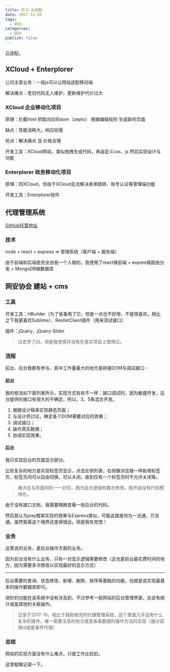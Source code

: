 ```yaml
---
title: 实习-云适配
date: 2017-12-20
tags: 
  - 碎片
categories: 
  - 碎片
publish: false
---
```


云适配。

<!-- more -->

## XCloud + Enterplorer

公司主营业务：一段js可以让网站适配移动端

解决痛点：老旧代码无人维护，更新维护代价过大

### XCloud 企业移动化项目

原理：拦截html 抓取对应的dom（zepto） 根据编辑规则 生成新的页面

缺点：性能消耗大，响应较慢

优点：解决痛点 且 价格合理

开发工具：XCloud网站，类似拖拽生成代码，再自定义css、js 然后实现设计与功能

### Enterplorer 政务移动化项目

原理：同XCloud，但由于XCloud无法解决表单跳转、账号认证等管理端功能

开发工具：Enterplorer软件

## 代理管理系统

[GitHub托管地址](https://github.com/ljw-bigtail/Agent-CMS)

### 技术

node + react + express => 管理系统（客户端 + 服务端）

由于前端和后端是完全由我一个人做的，我使用了react做前端 + expree做路由分发 + MongoDB做数据库

## 网安协会 建站 + cms

### 工具

开发工具：HBuilder（为了省事用了它，但是一点也不好用，不是很喜欢，相比之下我更喜欢Sublime）、RestletClient插件（用来测试接口）

插件：jQuery、jQuery-Slider

> 过去学了jQ，但是我觉得并没有在真实项目上使用过。

### 流程

前台、后台我都有参与，其中工作量最大的地方是拼接DOM与调试接口···

#### 前台

我的想法如下面列表所示，实现方式有些不一样：接口调试时，因为敏捷开发，后台提供的接口有很大的不确定，所以，3、5条混合开发。

1. 根据设计稿来实现静态页面；
2. 与设计师讨论，确定各个DOM需要对应的效果；
3. 调试接口；
4. 操作真实数据；
5. 协调实现效果。

#### 后台

我只实现后台的页面显示部分。

比较复杂的地方是实现标签页显示，点击左侧列表，右侧像浏览器一样新增标签页，标签页间可以自由切换，可以关闭，直到仅有一个标签页时不允许关闭等。

> 难点在与页面间的一一对应，因为显示逻辑有数次修改，刚开始没有行到模块化。

由于没有接口文档，我需要稍微查看一些后台的代码。

然后我认为play框架实现的效果与Express类似，可能这就是何为一法通，万法通。虽然我离这个境界还差得很远，但是我有觉悟！

### 业务

这里说的业务，是后台操作方面的业务。

因为前台没有什么业务，只有一对显示逻辑需要修改（这也是前台最花费时间的地方，因为需要多次修改以实现最好的显示方式）

---

后台需要的查询、状态修改、新增、删除、排序等基础的功能，也就是说实现最基本的操作数据库即可。

进阶的功能在该系统中没有涉及到，不过参考一般网站的后台管理界面，总会有统计或是其他的关联操作。

> 记录于2017-10，相比于我刚做完的代理管理系统，这个里面几乎没有什么复杂的操作，唯一需要注意的地方就是各条数据的操作方法的实现（通过调用id或是事件代理）

### 总结

网站的实现方面没有什么难点，只是工作比较赶。

这里粗略记录一下。
